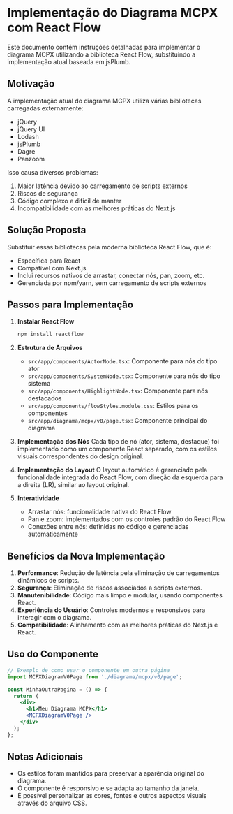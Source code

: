 # Implementação do Diagrama MCPX com React Flow

Este documento contém instruções detalhadas para implementar o diagrama MCPX utilizando a biblioteca React Flow, substituindo a implementação atual baseada em jsPlumb.

## Motivação

A implementação atual do diagrama MCPX utiliza várias bibliotecas carregadas externamente:
- jQuery
- jQuery UI
- Lodash
- jsPlumb
- Dagre
- Panzoom

Isso causa diversos problemas:
1. Maior latência devido ao carregamento de scripts externos
2. Riscos de segurança
3. Código complexo e difícil de manter
4. Incompatibilidade com as melhores práticas do Next.js

## Solução Proposta

Substituir essas bibliotecas pela moderna biblioteca React Flow, que é:
- Específica para React
- Compatível com Next.js
- Inclui recursos nativos de arrastar, conectar nós, pan, zoom, etc.
- Gerenciada por npm/yarn, sem carregamento de scripts externos

## Passos para Implementação

1. **Instalar React Flow**
   ```bash
   npm install reactflow
   ```

2. **Estrutura de Arquivos**
   - `src/app/components/ActorNode.tsx`: Componente para nós do tipo ator
   - `src/app/components/SystemNode.tsx`: Componente para nós do tipo sistema
   - `src/app/components/HighlightNode.tsx`: Componente para nós destacados
   - `src/app/components/flowStyles.module.css`: Estilos para os componentes
   - `src/app/diagrama/mcpx/v0/page.tsx`: Componente principal do diagrama

3. **Implementação dos Nós**
   Cada tipo de nó (ator, sistema, destaque) foi implementado como um componente React separado, com os estilos visuais correspondentes do design original.

4. **Implementação do Layout**
   O layout automático é gerenciado pela funcionalidade integrada do React Flow, com direção da esquerda para a direita (LR), similar ao layout original.

5. **Interatividade**
   - Arrastar nós: funcionalidade nativa do React Flow
   - Pan e zoom: implementados com os controles padrão do React Flow
   - Conexões entre nós: definidas no código e gerenciadas automaticamente

## Benefícios da Nova Implementação

1. **Performance**: Redução de latência pela eliminação de carregamentos dinâmicos de scripts.
2. **Segurança**: Eliminação de riscos associados a scripts externos.
3. **Manutenibilidade**: Código mais limpo e modular, usando componentes React.
4. **Experiência do Usuário**: Controles modernos e responsivos para interagir com o diagrama.
5. **Compatibilidade**: Alinhamento com as melhores práticas do Next.js e React.

## Uso do Componente

```jsx
// Exemplo de como usar o componente em outra página
import MCPXDiagramV0Page from './diagrama/mcpx/v0/page';

const MinhaOutraPagina = () => {
  return (
    <div>
      <h1>Meu Diagrama MCPX</h1>
      <MCPXDiagramV0Page />
    </div>
  );
};
```

## Notas Adicionais

- Os estilos foram mantidos para preservar a aparência original do diagrama.
- O componente é responsivo e se adapta ao tamanho da janela.
- É possível personalizar as cores, fontes e outros aspectos visuais através do arquivo CSS. 